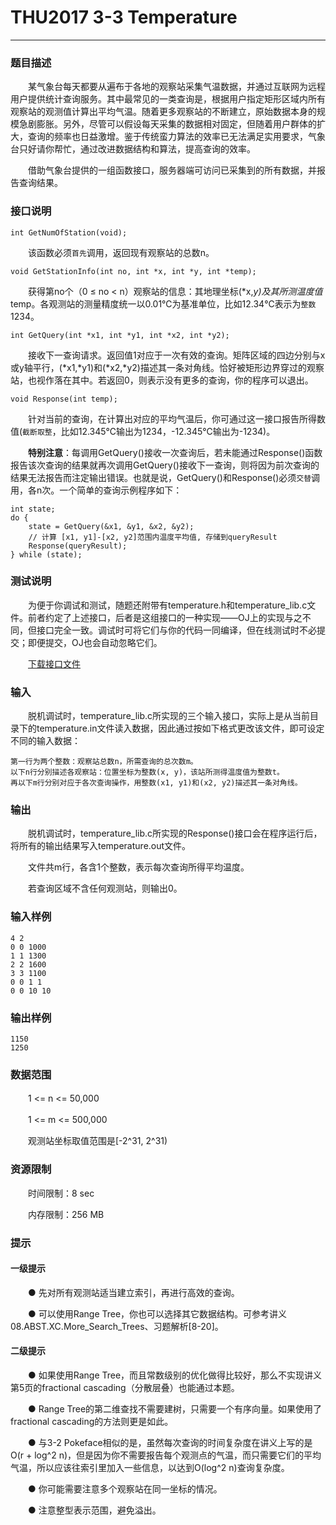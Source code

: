 # THU2017 3-3 Temperature

------

### **题目描述**

　　某气象台每天都要从遍布于各地的观察站采集气温数据，并通过互联网为远程用户提供统计查询服务。其中最常见的一类查询是，根据用户指定矩形区域内所有观察站的观测值计算出平均气温。随着更多观察站的不断建立，原始数据本身的规模急剧膨胀。另外，尽管可以假设每天采集的数据相对固定，但随着用户群体的扩大，查询的频率也日益激增。鉴于传统蛮力算法的效率已无法满足实用要求，气象台只好请你帮忙，通过改进数据结构和算法，提高查询的效率。

　　借助气象台提供的一组函数接口，服务器端可访问已采集到的所有数据，并报告查询结果。

### **接口说明**

```
int GetNumOfStation(void);
```

　　该函数必须`首先`调用，返回现有观察站的总数n。

```
void GetStationInfo(int no, int *x, int *y, int *temp);
```

　　获得第no个（0 ≤ no < n）观察站的信息：其地理坐标(*x,*y)及其所测温度值*temp。各观测站的测量精度统一以0.01℃为基准单位，比如12.34℃表示为`整数`1234。

```
int GetQuery(int *x1, int *y1, int *x2, int *y2);
```

　　接收下一查询请求。返回值1对应于一次有效的查询。矩阵区域的四边分别与x或y轴平行，(*x1,*y1)和(*x2,*y2)描述其一条对角线。恰好被矩形边界穿过的观察站，也视作落在其中。若返回0，则表示没有更多的查询，你的程序可以退出。

```
void Response(int temp);
```

　　针对当前的查询，在计算出对应的平均气温后，你可通过这一接口报告所得数值(`截断取整`，比如12.345℃输出为1234，-12.345℃输出为-1234)。

　　**特别注意**：每调用GetQuery()接收一次查询后，若未能通过Response()函数报告该次查询的结果就再次调用GetQuery()接收下一查询，则将因为前次查询的结果无法报告而注定输出错误。也就是说，GetQuery()和Response()必须`交替`调用，各n次。一个简单的查询示例程序如下：

```
int state;
do {
	state = GetQuery(&x1, &y1, &x2, &y2);
	// 计算 [x1, y1]-[x2, y2]范围内温度平均值, 存储到queryResult
	Response(queryResult);
} while (state);
```

### **测试说明**

　　为便于你调试和测试，随题还附带有temperature.h和temperature_lib.c文件。前者约定了上述接口，后者是这组接口的一种实现——OJ上的实现与之不同，但接口完全一致。调试时可将它们与你的代码一同编译，但在线测试时不必提交；即便提交，OJ也会自动忽略它们。

　　[下载接口文件](https://dsa.cs.tsinghua.edu.cn/oj/attachment/60fe/60fec26fef5ccada8e4e8845b808985ad9080785.zip)

### **输入**

　　脱机调试时，temperature_lib.c所实现的三个输入接口，实际上是从当前目录下的temperature.in文件读入数据，因此通过按如下格式更改该文件，即可设定不同的输入数据：

```
第一行为两个整数：观察站总数n，所需查询的总次数m。
以下n行分别描述各观察站：位置坐标为整数(x, y)，该站所测得温度值为整数t。
再以下m行分别对应于各次查询操作，用整数(x1, y1)和(x2, y2)描述其一条对角线。
```

### **输出**

　　脱机调试时，temperature_lib.c所实现的Response()接口会在程序运行后，将所有的输出结果写入temperature.out文件。

　　文件共m行，各含1个整数，表示每次查询所得平均温度。

　　若查询区域不含任何观测站，则输出0。

### **输入样例**

```
4 2
0 0 1000
1 1 1300
2 2 1600
3 3 1100
0 0 1 1
0 0 10 10
```

### **输出样例**

```
1150
1250
```

### **数据范围**

　　1 <= n <= 50,000

　　1 <= m <= 500,000

　　观测站坐标取值范围是[-2^31, 2^31)

### **资源限制**

　　时间限制：8 sec

　　内存限制：256 MB

### **提示**

#### **一级提示**

　　● 先对所有观测站适当建立索引，再进行高效的查询。

　　● 可以使用Range Tree，你也可以选择其它数据结构。可参考讲义08.ABST.XC.More_Search_Trees、习题解析[8-20]。

#### **二级提示**

　　● 如果使用Range Tree，而且常数级别的优化做得比较好，那么不实现讲义第5页的fractional cascading（分散层叠）也能通过本题。

　　● Range Tree的第二维查找不需要建树，只需要一个有序向量。如果使用了fractional cascading的方法则更是如此。

　　● 与3-2 Pokeface相似的是，虽然每次查询的时间复杂度在讲义上写的是O(r + log^2 n)，但是因为你不需要报告每个观测点的气温，而只需要它们的平均气温，所以应该往索引里加入一些信息，以达到O(log^2 n)查询复杂度。

　　● 你可能需要注意多个观察站在同一坐标的情况。

　　● 注意整型表示范围，避免溢出。